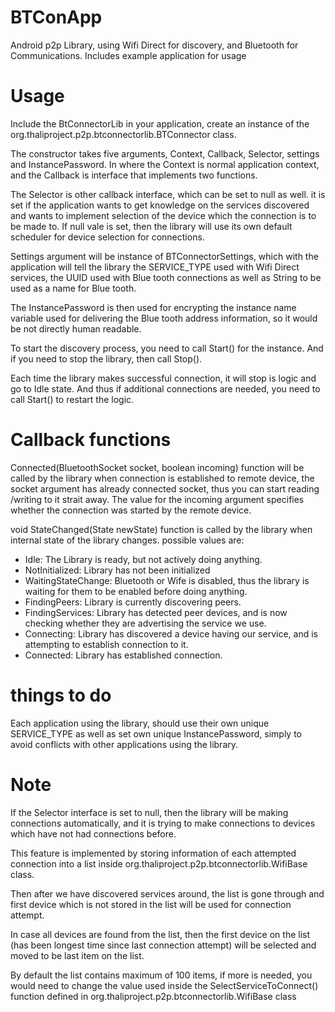 # BTConApp
Android p2p Library, using Wifi Direct for discovery, and Bluetooth for Communications. Includes example application for usage

# Usage

Include the BtConnectorLib in your application, create an instance of the  org.thaliproject.p2p.btconnectorlib.BTConnector class.

The constructor takes five arguments, Context,  Callback, Selector, settings and InstancePassword. In where the Context is normal application context, and the Callback is interface that implements two functions. 

The Selector is other callback interface, which can be set to null as well. it is set if the application wants to get knowledge on the services discovered and wants to implement selection of the device which the connection is to be made to. If null vale is set, then the library will use its own default scheduler for device selection for connections.

Settings argument will be instance of BTConnectorSettings, which with the application will tell the library the SERVICE_TYPE used with Wifi Direct services, the UUID used with Blue tooth connections as well as String to be used as a name for Blue tooth.

The InstancePassword is then used for encrypting the instance name variable used for delivering the Blue tooth address information, so it would be not directly human readable.

To start the discovery process, you need to call Start() for the instance. And if you need to stop the library, then call Stop().

Each time the library makes successful connection, it will stop is logic and go to Idle state. And thus if additional connections are needed, you need to call Start() to restart the logic.


# Callback functions

Connected(BluetoothSocket socket, boolean incoming) function will be called by the library when connection is established to remote device, the socket argument has already connected socket, thus you can start reading /writing to it strait away. The value for the incoming argument specifies whether the connection was started by the remote device.

void StateChanged(State newState) function is called by the library when internal state of the library changes. possible values are:
* Idle: The Library is ready, but not actively doing anything.
* NotInitialized: Library has not been initialized
* WaitingStateChange: Bluetooth or Wife is disabled, thus the library is waiting for them to be enabled before doing anything.
* FindingPeers: Library is currently discovering peers.
* FindingServices: Library has detected peer devices, and is now checking whether they are advertising the service we use.
* Connecting: Library has discovered a device having our service, and is attempting to establish connection to it.
* Connected: Library has established connection.

# things to do 

Each application using the library, should use their own unique SERVICE_TYPE as well as set own unique InstancePassword, simply to avoid conflicts with other applications using the library.


# Note

If the Selector interface is set to null, then the library will be making connections automatically, and it is trying to make connections to devices which have not had connections before. 

This feature is implemented by storing information of each attempted connection into a list inside org.thaliproject.p2p.btconnectorlib.WifiBase class.

Then after we have discovered services around, the list is gone through and first device which is not stored in the list will be used for connection attempt.

In case all devices are found from the list, then the first device on the list (has been longest time since last connection attempt) will be selected and moved to be last item on the list.

By default the list contains maximum of 100 items, if more is needed, you would need to change the value used inside the SelectServiceToConnect() function defined in org.thaliproject.p2p.btconnectorlib.WifiBase class


